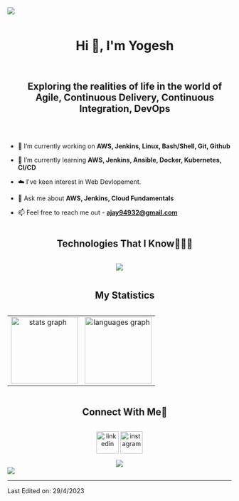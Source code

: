 
<!--horizontal divider(gradiant)-->
<img src="https://user-images.githubusercontent.com/73097560/115834477-dbab4500-a447-11eb-908a-139a6edaec5c.gif">

<!--h1 without bottom border-->
<div id="user-content-toc">
  <ul align="center">
    <summary><h1 style="display: inline-block">Hi 👋, I'm Yogesh</h1></summary>
  </ul>
</div>



<!--h2 without bottom border-->
<div id="user-content-toc">
  <ul align="center">
    <summary><h2 style="display: inline-block">Exploring the realities of life in the world of Agile, Continuous Delivery, Continuous Integration, DevOps</h2></summary>
  </ul>
</div>

<br clear="both">

<!--Intro start-->
- 🔭 I’m currently working on **AWS, Jenkins, Linux, Bash/Shell, Git, Github**

- 🌱 I’m currently learning **AWS, Jenkins, Ansible, Docker, Kubernetes, CI/CD**

- ☁️ I've keen interest in Web Devlopement. 

- 💬 Ask me about **AWS, Jenkins, Cloud Fundamentals**

- 📫 Feel free to reach me out - **ajay94932@gmail.com**

<!--Intro end-->


<!--h1 without bottom border-->
<div id="user-content-toc">
  <ul align="center">
    <summary><h2 style="display: inline-block">Technologies That I Know👨🏻‍💻</h2></summary>
  </ul>
</div>
<!--tech stack icons-->
<p align="center">
  <a href="https://skillicons.dev">
    <img src="https://skillicons.dev/icons?i=azure,gcp,aws,git,github,githubactions,bash,jenkins,kubernetes,maven,ansible,docker,prometheus,grafana,linux,mysql,py,eclipse,java,c,html,css,js,bootstrap,latex,vscode&perline=14" />
  </a>
</p>
  <!--- stats (start) -->
<div id="user-content-toc">
  <ul align="center">
    <summary><h2 style="display: inline-block">My Statistics</h2></summary>
  </ul>
</div>
<table align="center">
<tr border="none">
<td width="50%" align="center">
<div align="center">
  <img src="https://github-readme-stats.vercel.app/api?username=YogeshMore2207&hide_title=false&hide_rank=false&show_icons=true&include_all_commits=true&count_private=true&disable_animations=false&theme=dracula&locale=en&hide_border=false&order=1" height="150" alt="stats graph"  />
</td>

<td width="50%" align="center">
<div align="center">
 <img src="https://github-readme-stats.vercel.app/api/top-langs?username=YogeshMore2207&locale=en&hide_title=false&layout=compact&card_width=320&langs_count=5&theme=dracula&hide_border=false&order=2" height="150" alt="languages graph"  />
</div>
</div>
  
  </td>
</tr>
</table>
<!--- stats (end) -->

<!--- trophy (start) -->

<!--- snake (start) -->

<!--- snake (end) -->

<!-- Connect with me -->
<!--h2 without bottom border-->
<div id="user-content-toc">
  <ul align="center">
    <summary><h2 style="display: inline-block">Connect With Me🤝</h2></summary>
  </ul>
</div>

<!--icons and links-->
<p align="center">
<a href="https://www.linkedin.com/in/iamajaygaur/" target="blank"><img align="center" src="https://user-images.githubusercontent.com/88904952/234979284-68c11d7f-1acc-4f0c-ac78-044e1037d7b0.png" alt="linkedin" height="50" width="50" /></a>
<a href="https://www.instagram.com/ig_ajays/" target="blank"><img align="center" src="https://user-images.githubusercontent.com/88904952/234981169-2dd1e58f-4b7e-468c-8213-034ba62156c3.png" alt="instagram" height="50" width="50" /></a> 
</p>


<!--profile visit count-->
<div align="center">
  
<div align="center">
  <img src="https://profile-counter.glitch.me/YogeshMore220/count.svg?"  />
</div>
  
</div>

<!--horizontal divider(gradiant)-->
<img src="https://user-images.githubusercontent.com/73097560/115834477-dbab4500-a447-11eb-908a-139a6edaec5c.gif">

----------------------------------------------------------------------

Last Edited on: 29/4/2023
